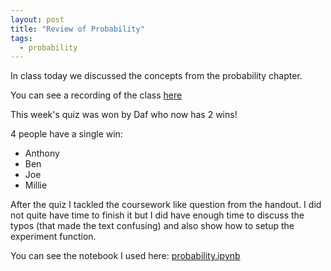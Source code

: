 ```yaml
---
layout: post
title: "Review of Probability"
tags:
  - probability
---
```


In class today we discussed the concepts from the probability chapter.

You can see a recording of the class [here](https://cardiff.cloud.panopto.eu/Panopto/Pages/Viewer.aspx?id=d59e4cb7-d4d7-4cd8-abba-b0aa00c655a6)

This week's quiz was won by Daf who now has 2 wins!

4 people have a single win:

- Anthony
- Ben
- Joe
- Millie

After the quiz I tackled the coursework like question from the handout. I did
not quite have time to finish it but I did have enough time to discuss the typos
(that made the text confusing) and also show how to setup the experiment
function.

You can see the notebook I used here:
[probability.ipynb]({{site.baseurl}}/assets/nbs/2023-2024/probability.ipynb)
